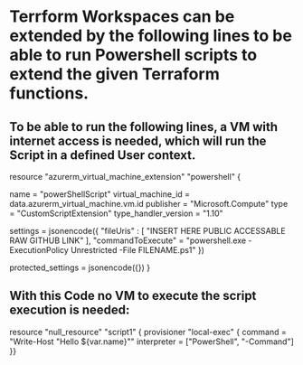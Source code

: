# Terrform Workspaces can be extended by the following lines to be able to run Powershell scripts to extend the given Terraform functions.

## To be able to run the following lines, a VM with internet access is needed, which will run the Script in a defined User context.
resource "azurerm_virtual_machine_extension" "powershell" {

  name                 = "powerShellScript"
  virtual_machine_id   = data.azurerm_virtual_machine.vm.id
  publisher            = "Microsoft.Compute"
  type                 = "CustomScriptExtension"
  type_handler_version = "1.10"

  settings = jsonencode({
    "fileUris" : [
      "INSERT HERE PUBLIC ACCESSABLE RAW GITHUB LINK"
    ],
    "commandToExecute"  = "powershell.exe -ExecutionPolicy Unrestricted -File FILENAME.ps1"
  })

  protected_settings = jsonencode({})
}


## With this Code no VM to execute the script execution is needed:

resource "null_resource" "script1" {  provisioner "local-exec" {    command = "Write-Host \"Hello ${var.name}\""
    interpreter = ["PowerShell", "-Command"]  }}
